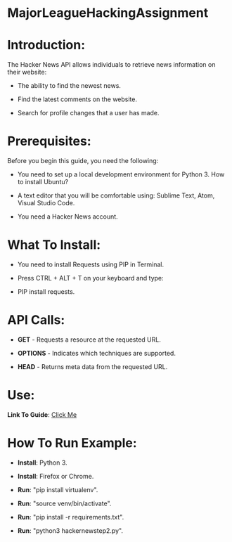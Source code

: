 # MajorLeagueHackingAssignment

# Introduction: 

The Hacker News API allows individuals to retrieve news information on their website: 

*	The ability to find the newest news.

*	Find the latest comments on the website.

*	Search for profile changes that a user has made. 

# Prerequisites: 

Before you begin this guide, you need the following: 

*	You need to set up a local development environment for Python 3. How to install Ubuntu? 

*	A text editor that you will be comfortable using: Sublime Text, Atom, Visual Studio Code. 

*	You need a Hacker News account. 

# What To Install:

*	You need to install Requests using PIP in Terminal. 

*	Press CTRL + ALT + T on your keyboard and type:

*	PIP install requests.

# API Calls:

*	**GET** - Requests a resource at the requested URL.

*	**OPTIONS** - Indicates which techniques are supported.

*	**HEAD** - Returns meta data from the requested URL.

# Use:

**Link To Guide**: [Click Me]

 
 
# How To Run Example:

*	**Install**: Python 3.

*	**Install**: Firefox or Chrome.

*	**Run**: "pip install virtualenv".

*	**Run**: "source venv/bin/activate".

*	**Run**: "pip install -r requirements.txt".

*	**Run**: "python3 hackernewstep2.py".


[Click Me]:https://github.com/al11588/MajorLeagueHackingAssignment/blob/master/Alvin%20Lawson%20-%20Major%20League%20Hacking%20Take%20Home%20Challenge.pdf